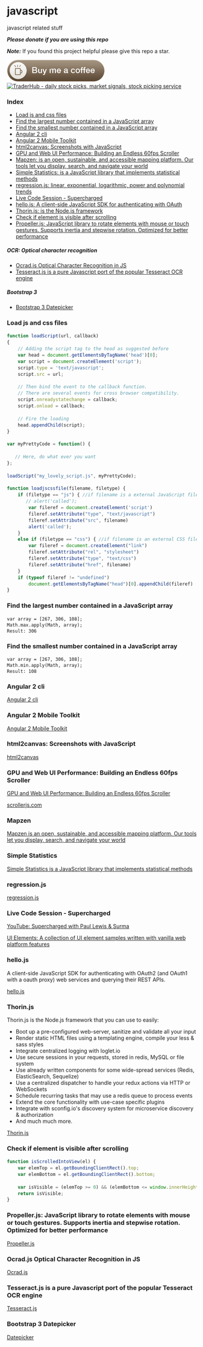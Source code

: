 # javascript
javascript related stuff

***Please donate if you are using this repo***

***Note:*** If you found this project helpful please give this repo a star.

<a href="https://www.paypal.com/cgi-bin/webscr?cmd=_s-xclick&hosted_button_id=C2HFZWSUPV47Q" target="_blank">
  <img src="https://raw.githubusercontent.com/Blah2014/phonegap-inmobi-plugin/gh-pages/images/BuymeaCoffee.png" border="0" name="submit" alt="PayPal - The safer, easier way to pay online!" />
</a>

<a href="http://traderhub.info" target="_blank">
  <img src="http://traderhub.info/images/AD.jpg" border="0" name="submit" alt="TraderHub - daily stock picks, market signals, stock picking service" />
</a>

### Index
* [Load js and css files](#user-content-load-js-and-css-files)
* [Find the largest number contained in a JavaScript array](#user-content-find-the-largest-number-contained-in-a-javascript-array)
* [Find the smallest number contained in a JavaScript array](#user-content-find-the-smallest-number-contained-in-a-javascript-array)
* [Angular 2 cli](#user-content-angular-2-cli)
* [Angular 2 Mobile Toolkit](#user-content-angular-2-mobile-toolkit)
* [html2canvas: Screenshots with JavaScript](#user-content-html2canvas-screenshots-with-javascript)
* [GPU and Web UI Performance: Building an Endless 60fps Scroller](#user-content-gpu-and-web-ui-performance-building-an-endless-60fps-scroller)
* [Mapzen: is an open, sustainable, and accessible mapping platform. Our tools let you display, search, and navigate your world](#user-content-mapzen)
* [Simple Statistics: is a JavaScript library that implements statistical methods](#user-content-simple-statistics)
* [regression.js: linear, exponential, logarithmic, power and polynomial trends](#user-content-regressionjs)
* [Live Code Session - Supercharged](#user-content-live-code-session---supercharged)
* [hello.js: A client-side JavaScript SDK for authenticating with OAuth](#user-content-hellojs)
* [Thorin.js: is the Node.js framework](#user-content-thorinjs)
* [Check if element is visible after scrolling](#user-content-check-if-element-is-visible-after-scrolling)
* [Propeller.js: JavaScript library to rotate elements with mouse or touch gestures. Supports inertia and stepwise rotation. Optimized for better performance](#)

##### OCR: Optical character recognition
* [Ocrad.js Optical Character Recognition in JS](#user-content-ocradjs-optical-character-recognition-in-js)
* [Tesseract.js is a pure Javascript port of the popular Tesseract OCR engine](#user-content-tesseractjs-is-a-pure-javascript-port-of-the-popular-tesseract-ocr-engine)

##### Bootstrap 3
* [Bootstrap 3 Datepicker](#user-content-bootstrap-3-datepicker)

### Load js and css files
```javascript
function loadScript(url, callback)
{
    // Adding the script tag to the head as suggested before
    var head = document.getElementsByTagName('head')[0];
    var script = document.createElement('script');
    script.type = 'text/javascript';
    script.src = url;

    // Then bind the event to the callback function.
    // There are several events for cross browser compatibility.
    script.onreadystatechange = callback;
    script.onload = callback;

    // Fire the loading
    head.appendChild(script);
}

var myPrettyCode = function() {

   // Here, do what ever you want
};

loadScript("my_lovely_script.js", myPrettyCode);

function loadjscssfile(filename, filetype) {
    if (filetype == "js") { //if filename is a external JavaScript file
       // alert('called');
        var fileref = document.createElement('script')
        fileref.setAttribute("type", "text/javascript")
        fileref.setAttribute("src", filename)
        alert('called');
    }
    else if (filetype == "css") { //if filename is an external CSS file
        var fileref = document.createElement("link")
        fileref.setAttribute("rel", "stylesheet")
        fileref.setAttribute("type", "text/css")
        fileref.setAttribute("href", filename)
    }
    if (typeof fileref != "undefined")
        document.getElementsByTagName("head")[0].appendChild(fileref)
}
```

### Find the largest number contained in a JavaScript array
```javascrip
var array = [267, 306, 108];
Math.max.apply(Math, array);
Result: 306
```

### Find the smallest number contained in a JavaScript array
```javascrip
var array = [267, 306, 108];
Math.min.apply(Math, array);
Result: 108
```

### Angular 2 cli
[Angular 2 cli](https://cli.angular.io/)

### Angular 2 Mobile Toolkit
[Angular 2 Mobile Toolkit](https://mobile.angular.io/)

### html2canvas: Screenshots with JavaScript
[html2canvas](https://html2canvas.hertzen.com/)

### GPU and Web UI Performance: Building an Endless 60fps Scroller
[GPU and Web UI Performance: Building an Endless 60fps Scroller](https://www.youtube.com/watch?v=VAOPi9C8674)

[scrollerjs.com](http://scrollerjs.com/)

### Mapzen
[Mapzen is an open, sustainable, and accessible mapping platform. Our tools let you display, search, and navigate your world](https://mapzen.com/)

### Simple Statistics
[Simple Statistics is a JavaScript library that implements statistical methods](http://simplestatistics.org/)

### regression.js
[regression.js](https://github.com/Tom-Alexander/regression-js)

### Live Code Session - Supercharged
[YouTube: Supercharged with Paul Lewis & Surma](https://www.youtube.com/playlist?list=PLNYkxOF6rcIBz9ACEQRmO9Lw8PW7vn0lr)

[UI Elements: A collection of UI element samples written with vanilla web platform features](https://github.com/GoogleChrome/ui-element-samples)

### hello.js
A client-side JavaScript SDK for authenticating with OAuth2 (and OAuth1 with a oauth proxy) web services and querying their REST APIs.

[hello.js](https://adodson.com/hello.js/)

### Thorin.js
Thorin.js is the Node.js framework that you can use to easily:
* Boot up a pre-configured web-server, sanitize and validate all your input
* Render static HTML files using a templating engine, compile your less & sass styles
* Integrate centralized logging with loglet.io
* Use secure sessions in your requests, stored in redis, MySQL or file system
* Use already written components for some wide-spread services (Redis, ElasticSearch, Sequelize)
* Use a centralized dispatcher to handle your redux actions via HTTP or WebSockets
* Schedule recurring tasks that may use a redis queue to process events
* Extend the core functionality with use-case specific plugins
* Integrate with sconfig.io's discovery system for microservice discovery & authorization
* And much much more.

[Thorin.js](https://thorinjs.com/)

### Check if element is visible after scrolling
```javascript
function isScrolledIntoView(el) {
    var elemTop = el.getBoundingClientRect().top;
    var elemBottom = el.getBoundingClientRect().bottom;

    var isVisible = (elemTop >= 0) && (elemBottom <= window.innerHeight);
    return isVisible;
}
```

### Propeller.js: JavaScript library to rotate elements with mouse or touch gestures. Supports inertia and stepwise rotation. Optimized for better performance
[Propeller.js](https://github.com/PixelsCommander/Propeller)

### Ocrad.js Optical Character Recognition in JS
[Ocrad.js](https://github.com/antimatter15/ocrad.js)

### Tesseract.js is a pure Javascript port of the popular Tesseract OCR engine
[Tesseract.js](http://tesseract.projectnaptha.com/)

### Bootstrap 3 Datepicker
[Datepicker](https://eonasdan.github.io/bootstrap-datetimepicker/)
